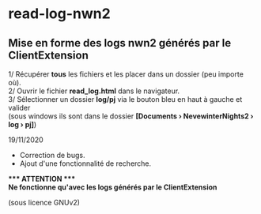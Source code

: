 # read-log-nwn2  
Mise en forme des logs nwn2 générés par le ClientExtension  
------------------------------------------------------------  

1/ Récupérer __tous__ les fichiers et les placer dans un dossier (peu importe où).  
2/ Ouvrir le fichier __read_log.html__ dans le navigateur.  
3/ Sélectionner un dossier __log/pj__ via le bouton bleu en haut à gauche et valider  
(sous windows ils sont dans le dossier __[Documents › NevewinterNights2 › log › pj]__)  
  

19/11/2020
- Correction de bugs.
- Ajout d'une fonctionnalité de recherche.
  
  
__*** ATTENTION ***__  
__Ne fonctionne qu'avec les logs générés par le ClientExtension__  

(sous licence GNUv2)
